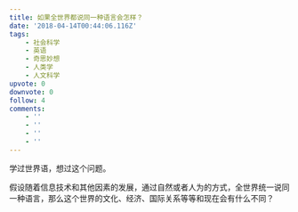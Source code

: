 ```yaml
---
title: 如果全世界都说同一种语言会怎样？
date: '2018-04-14T00:44:06.116Z'
tags:
    - 社会科学
    - 英语
    - 奇思妙想
    - 人类学
    - 人文科学
upvote: 0
downvote: 0
follow: 4
comments:
    - ''
    - ''
    - ''
    - ''
---
```


学过世界语，想过这个问题。

假设随着信息技术和其他因素的发展，通过自然或者人为的方式，全世界统一说同一种语言，那么这个世界的文化、经济、国际关系等等和现在会有什么不同？
